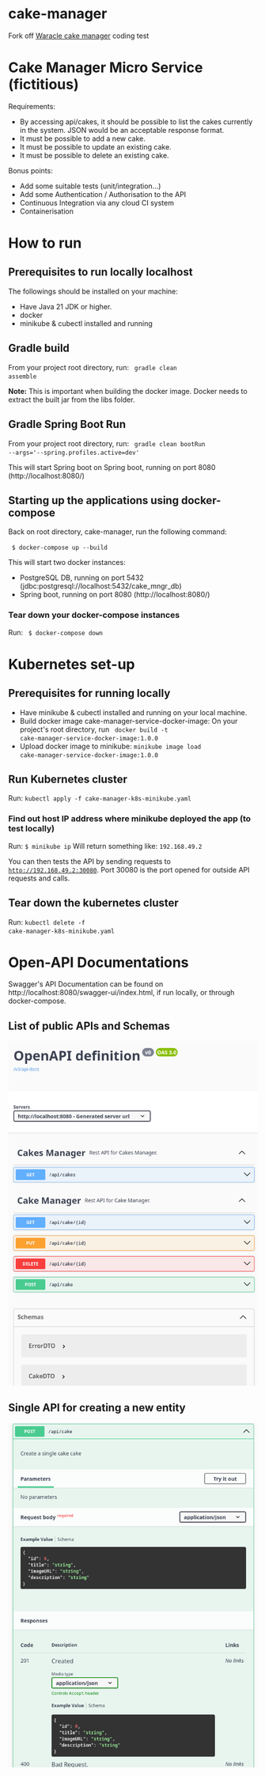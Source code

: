 # cake-manager
Fork off [Waracle cake manager](https://github.com/Waracle/cake-manager) coding test

Cake Manager Micro Service (fictitious)
=======================================

Requirements:
* By accessing api/cakes, it should be possible to list the cakes currently in the system. JSON would be an acceptable response format.
* It must be possible to add a new cake.
* It must be possible to update an existing cake.
* It must be possible to delete an existing cake.

Bonus points:
* Add some suitable tests (unit/integration...) 
* Add some Authentication / Authorisation to the API
* Continuous Integration via any cloud CI system
* Containerisation

# How to run
## Prerequisites to run locally localhost
The followings should be installed on your machine:
* Have Java 21 JDK or higher.
* docker
* minikube & cubectl installed and running

## Gradle build
From your project root directory, run:
<code> gradle clean assemble</code>

**Note:** This is important when building the docker image. Docker needs to extract
the built jar from the libs folder.

## Gradle Spring Boot Run
From your project root directory, run:
<code> gradle clean bootRun --args='--spring.profiles.active=dev' </code>

This will start Spring boot on Spring boot, running on port 8080 (http://localhost:8080/)

## Starting up the applications using docker-compose
Back on root directory, cake-manager, run the following command:

<code> $ docker-compose up --build</code>

This will start two docker instances:
* PostgreSQL DB, running on port 5432 (jdbc:postgresql://localhost:5432/cake_mngr_db)
* Spring boot, running on port 8080 (http://localhost:8080/)

### Tear down your docker-compose instances
Run: <code> $ docker-compose down</code>

# Kubernetes set-up
## Prerequisites for running locally
* Have minikube & cubectl installed and running on your local machine.
* Build docker image cake-manager-service-docker-image: On your project's root directory, run <code> docker build -t cake-manager-service-docker-image:1.0.0</code>
* Upload docker image to minikube: <code>minikube image load cake-manager-service-docker-image:1.0.0</code>
## Run Kubernetes cluster 
Run:
<code>kubectl apply -f cake-manager-k8s-minikube.yaml</code>
### Find out host IP address where minikube deployed the app (to test locally)
Run:
<code>$ minikube ip</code>
Will return something like: <code>192.168.49.2</code>

You can then tests the API by sending requests to <code>http://192.168.49.2:30080</code>. Port 30080 is the port opened for outside API requests and calls. 

## Tear down the kubernetes cluster
Run: 
<code>kubectl delete -f cake-manager-k8s-minikube.yaml</code>

# Open-API Documentations
Swagger's API Documentation can be found on http://localhost:8080/swagger-ui/index.html, if run locally, or through docker-compose.
## List of public APIs and Schemas
![Screenshot of list of cake recipes](readme/01_swagger_ui.png)
## Single API for creating a new entity
![Screenshot of POST API for creating a single cake recipe](readme/02_swagger_ui.png)
